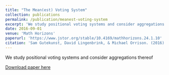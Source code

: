 ```yaml
---
title: "The Mean(est) Voting System"
collection: publications
permalink: /publication/meanest-voting-system
excerpt: 'We study positional voting systems and consider aggregations thereof.'
date: 2016-09-01
venue: 'Math Horizons'
paperurl: 'https://www.jstor.org/stable/10.4169/mathhorizons.24.1.10'
citation: 'Sam Gutekunst, David Lingenbrink, & Michael Orrison. (2016). The Mean(est) Voting System. Math Horizons, 24(1), 10-13. doi:10.4169/mathhorizons.24.1.10.'
---
```

We study positional voting systems and consider aggregations thereof

[Download paper here](https://www.jstor.org/stable/10.4169/mathhorizons.24.1.10)
